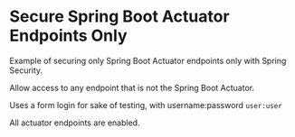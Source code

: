 # Secure Spring Boot Actuator Endpoints Only #

Example of securing only Spring Boot Actuator endpoints only with
Spring Security.

Allow access to any endpoint that is not the Spring Boot Actuator.

Uses a form login for sake of testing, with username:password `user:user`

All actuator endpoints are enabled.